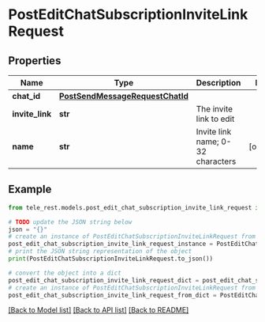 # PostEditChatSubscriptionInviteLinkRequest


## Properties

Name | Type | Description | Notes
------------ | ------------- | ------------- | -------------
**chat_id** | [**PostSendMessageRequestChatId**](PostSendMessageRequestChatId.md) |  | 
**invite_link** | **str** | The invite link to edit | 
**name** | **str** | Invite link name; 0-32 characters | [optional] 

## Example

```python
from tele_rest.models.post_edit_chat_subscription_invite_link_request import PostEditChatSubscriptionInviteLinkRequest

# TODO update the JSON string below
json = "{}"
# create an instance of PostEditChatSubscriptionInviteLinkRequest from a JSON string
post_edit_chat_subscription_invite_link_request_instance = PostEditChatSubscriptionInviteLinkRequest.from_json(json)
# print the JSON string representation of the object
print(PostEditChatSubscriptionInviteLinkRequest.to_json())

# convert the object into a dict
post_edit_chat_subscription_invite_link_request_dict = post_edit_chat_subscription_invite_link_request_instance.to_dict()
# create an instance of PostEditChatSubscriptionInviteLinkRequest from a dict
post_edit_chat_subscription_invite_link_request_from_dict = PostEditChatSubscriptionInviteLinkRequest.from_dict(post_edit_chat_subscription_invite_link_request_dict)
```
[[Back to Model list]](../README.md#documentation-for-models) [[Back to API list]](../README.md#documentation-for-api-endpoints) [[Back to README]](../README.md)



